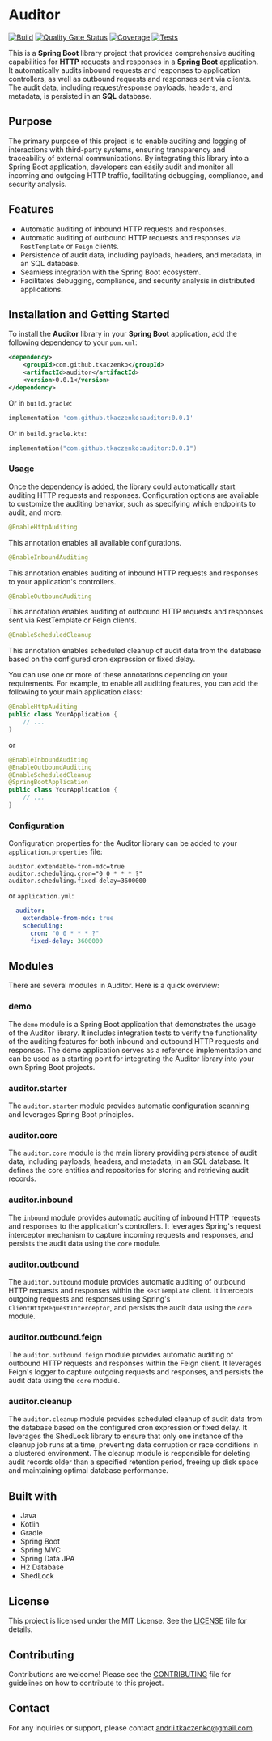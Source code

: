 # Auditor

[//]: # ([![Maven Central]&#40;https://img.shields.io/maven-central/v/tkaczenko/auditor&#41;]&#40;https://central.sonatype.com/artifact/tkaczenko/auditor&#41;)
[//]: # ([![Javadoc]&#40;https://javadoc.io/badge2/tkaczenko/auditor/javadoc.svg&#41;]&#40;https://javadoc.io/doc/tkaczenko/auditor&#41;)
[![Build](https://github.com/tkaczenko/auditor/actions/workflows/build.yml/badge.svg)](https://github.com/tkaczenko/auditor/actions/workflows/build.yml)
[![Quality Gate Status](https://sonarcloud.io/api/project_badges/measure?project=tkaczenko_auditor&metric=alert_status)](https://sonarcloud.io/summary/new_code?id=tkaczenko_auditor)
[![Coverage](https://sonarcloud.io/api/project_badges/measure?project=tkaczenko_auditor&metric=coverage)](https://sonarcloud.io/summary/new_code?id=tkaczenko_auditor)
[![Tests](https://img.shields.io/sonar/total_tests/tkaczenko_auditor?server=https%3A%2F%2Fsonarcloud.io)](https://sonarcloud.io/project/overview?id=tkaczenko_auditor)

This is a **Spring Boot** library project that provides comprehensive auditing capabilities for **HTTP** requests and responses in a **Spring Boot** application. It automatically audits inbound requests and responses to application controllers, as well as outbound requests and responses sent via clients. The audit data, including request/response payloads, headers, and metadata, is persisted in an **SQL** database.

## Purpose

The primary purpose of this project is to enable auditing and logging of interactions with third-party systems, ensuring transparency and traceability of external communications. By integrating this library into a Spring Boot application, developers can easily audit and monitor all incoming and outgoing HTTP traffic, facilitating debugging, compliance, and security analysis.

## Features

- Automatic auditing of inbound HTTP requests and responses.
- Automatic auditing of outbound HTTP requests and responses via `RestTemplate` or `Feign` clients.
- Persistence of audit data, including payloads, headers, and metadata, in an SQL database.
- Seamless integration with the Spring Boot ecosystem.
- Facilitates debugging, compliance, and security analysis in distributed applications.

## Installation and Getting Started

To install the **Auditor** library in your **Spring Boot** application, add the following dependency to your `pom.xml`:

```xml
<dependency>
    <groupId>com.github.tkaczenko</groupId>
    <artifactId>auditor</artifactId>
    <version>0.0.1</version>
</dependency>
```

Or in `build.gradle`:

```groovy
implementation 'com.github.tkaczenko:auditor:0.0.1'
```

Or in `build.gradle.kts`:

```kotlin
implementation("com.github.tkaczenko:auditor:0.0.1")
```

### Usage

Once the dependency is added, the library could automatically start auditing HTTP requests and responses. Configuration options are available to customize the auditing behavior, such as specifying which endpoints to audit, and more.

```java
@EnableHttpAuditing
```
This annotation enables all available configurations.

```java
@EnableInboundAuditing
```
This annotation enables auditing of inbound HTTP requests and responses to your application's controllers.

```java
@EnableOutboundAuditing
```
This annotation enables auditing of outbound HTTP requests and responses sent via RestTemplate or Feign clients.

```java
@EnableScheduledCleanup
```
This annotation enables scheduled cleanup of audit data from the database based on the configured cron expression or fixed delay.

You can use one or more of these annotations depending on your requirements. For example, to enable all auditing features, you can add the following to your main application class:

```java
@EnableHttpAuditing
public class YourApplication {
    // ...
}
```

or

```java
@EnableInboundAuditing
@EnableOutboundAuditing
@EnableScheduledCleanup
@SpringBootApplication
public class YourApplication {
    // ...
}
```

### Configuration

Configuration properties for the Auditor library can be added to your `application.properties` file:

```properties
auditor.extendable-from-mdc=true
auditor.scheduling.cron="0 0 * * * ?"
auditor.scheduling.fixed-delay=3600000
```

or `application.yml`:

```yaml
  auditor:
    extendable-from-mdc: true
    scheduling:
      cron: "0 0 * * * ?"
      fixed-delay: 3600000
```

## Modules

There are several modules in Auditor. Here is a quick overview:

### demo

The `demo` module is a Spring Boot application that demonstrates the usage of the Auditor library. It includes integration tests to verify the functionality of the auditing features for both inbound and outbound HTTP requests and responses. The demo application serves as a reference implementation and can be used as a starting point for integrating the Auditor library into your own Spring Boot projects.

### auditor.starter

The `auditor.starter` module provides automatic configuration scanning and leverages Spring Boot principles.

### auditor.core

The `auditor.core` module is the main library providing persistence of audit data, including payloads, headers, and metadata, in an SQL database. It defines the core entities and repositories for storing and retrieving audit records.

### auditor.inbound

The `inbound` module provides automatic auditing of inbound HTTP requests and responses to the application's controllers. It leverages Spring's request interceptor mechanism to capture incoming requests and responses, and persists the audit data using the `core` module.

### auditor.outbound

The `auditor.outbound` module provides automatic auditing of outbound HTTP requests and responses within the `RestTemplate` client. It intercepts outgoing requests and responses using Spring's `ClientHttpRequestInterceptor`, and persists the audit data using the `core` module.

### auditor.outbound.feign

The `auditor.outbound.feign` module provides automatic auditing of outbound HTTP requests and responses within the Feign client. It leverages Feign's logger to capture outgoing requests and responses, and persists the audit data using the `core` module.

### auditor.cleanup

The `auditor.cleanup` module provides scheduled cleanup of audit data from the database based on the configured cron expression or fixed delay. It leverages the ShedLock library to ensure that only one instance of the cleanup job runs at a time, preventing data corruption or race conditions in a clustered environment. The cleanup module is responsible for deleting audit records older than a specified retention period, freeing up disk space and maintaining optimal database performance.

## Built with
- Java
- Kotlin
- Gradle
- Spring Boot
- Spring MVC
- Spring Data JPA
- H2 Database
- ShedLock

## License

This project is licensed under the MIT License. See the [LICENSE](LICENSE.md) file for details.

## Contributing

Contributions are welcome! Please see the [CONTRIBUTING](CONTRIBUTING.md) file for guidelines on how to contribute to this project.

## Contact

For any inquiries or support, please contact [andrii.tkaczenko@gmail.com](mailto:andrii.tkaczenko@gmail.com).
